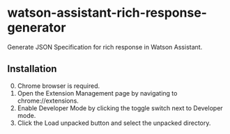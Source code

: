# watson-assistant-rich-response-generator

Generate JSON Specification for rich response in Watson Assistant. 

## Installation

0. Chrome browser is required.
1. Open the Extension Management page by navigating to chrome://extensions.
2. Enable Developer Mode by clicking the toggle switch next to Developer mode.
3. Click the Load unpacked button and select the unpacked directory.
